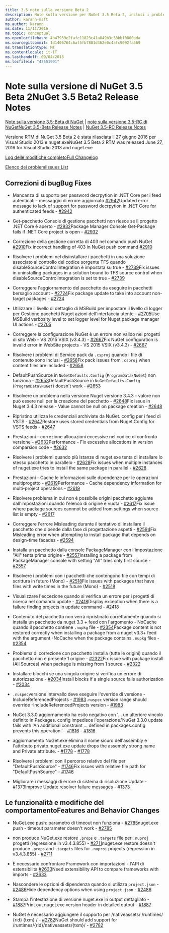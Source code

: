 ```yaml
---
title: 3.5 note sulla versione Beta 2
description: Note sulla versione per NuGet 3.5 Beta 2, inclusi i problemi noti, correzioni di bug, funzionalità aggiunte e dcr.
author: karann-msft
ms.author: karann
ms.date: 11/11/2016
ms.topic: conceptual
ms.openlocfilehash: 4b47939e2fafc11823c41a849b3c58bbf0800ada
ms.sourcegitcommit: 1d1406764c6af5fb7801d462e0c4afc9092fa569
ms.translationtype: MT
ms.contentlocale: it-IT
ms.lasthandoff: 09/04/2018
ms.locfileid: "43551991"
---
```

# <a name="nuget-35-beta2-release-notes"></a><span data-ttu-id="66bf9-103">Note sulla versione di NuGet 3.5 Beta 2</span><span class="sxs-lookup"><span data-stu-id="66bf9-103">NuGet 3.5 Beta2 Release Notes</span></span>

<span data-ttu-id="66bf9-104">[Note sulla versione 3.5-Beta di NuGet](../release-notes/nuget-3.5-Beta.md) | [note sulla versione 3.5-RC di NuGet](../release-notes/nuget-3.5-RC.md)</span><span class="sxs-lookup"><span data-stu-id="66bf9-104">[NuGet 3.5-Beta Release Notes](../release-notes/nuget-3.5-Beta.md) | [NuGet 3.5-RC Release Notes](../release-notes/nuget-3.5-RC.md)</span></span>

<span data-ttu-id="66bf9-105">Versione RTM di NuGet 3.5 Beta 2 è stata rilasciata il 27 giugno 2016 per Visual Studio 2013 e nuget.exe</span><span class="sxs-lookup"><span data-stu-id="66bf9-105">NuGet 3.5 Beta 2 RTM was released June 27, 2016 for Visual Studio 2013 and nuget.exe</span></span>

[<span data-ttu-id="66bf9-106">Log delle modifiche completo</span><span class="sxs-lookup"><span data-stu-id="66bf9-106">Full Changelog</span></span>](https://github.com/NuGet/NuGet.Client/compare/release-3.5.0-beta...release-3.5.0-beta2)

[<span data-ttu-id="66bf9-107">Elenco dei problemi</span><span class="sxs-lookup"><span data-stu-id="66bf9-107">Issues List</span></span>](https://github.com/Nuget/Home/issues?q=is%3Aissue+milestone%3A%223.5+Beta2%22+is%3Aclosed)

## <a name="bug-fixes"></a><span data-ttu-id="66bf9-108">Correzioni di bug</span><span class="sxs-lookup"><span data-stu-id="66bf9-108">Bug Fixes</span></span>

* <span data-ttu-id="66bf9-109">Mancanza di supporto per password decrpytion in .NET Core per i feed autenticati - messaggio di errore aggiornato [#2942](https://github.com/NuGet/Home/issues/2942)</span><span class="sxs-lookup"><span data-stu-id="66bf9-109">Updated error message to lack of support for password decrpytion in .NET Core for authenticated feeds  - [#2942](https://github.com/NuGet/Home/issues/2942)</span></span>

* <span data-ttu-id="66bf9-110">Get-pacchetto Console di gestione pacchetti non riesce se il progetto .NET Core è aperto - [#2932](https://github.com/NuGet/Home/issues/2932)</span><span class="sxs-lookup"><span data-stu-id="66bf9-110">Package Manager Console Get-Package fails if .NET Core project is open - [#2932](https://github.com/NuGet/Home/issues/2932)</span></span>

* <span data-ttu-id="66bf9-111">Correzione della gestione corretta di 403 nel comando push NuGet [#2910](https://github.com/NuGet/Home/issues/2910)</span><span class="sxs-lookup"><span data-stu-id="66bf9-111">Fix incorrect handling of 403 in NuGet push command [#2910](https://github.com/NuGet/Home/issues/2910)</span></span>

* <span data-ttu-id="66bf9-112">Risolvere i problemi nel disinstallare i pacchetti in una soluzione associato al controllo del codice sorgente TFS quando disableSourceControlIntegration è impostata su true - [#2739](https://github.com/NuGet/Home/issues/2739)</span><span class="sxs-lookup"><span data-stu-id="66bf9-112">Fix issues in uninstalling packages in a solution bound to TFS source control when disableSourceControlIntegration is set to true - [#2739](https://github.com/NuGet/Home/issues/2739)</span></span>

* <span data-ttu-id="66bf9-113">Correggere l'aggiornamento del pacchetto da eseguire in pacchetti bersaglio account - [#2724](https://github.com/NuGet/Home/issues/2724)</span><span class="sxs-lookup"><span data-stu-id="66bf9-113">Fix package update to take into account non-target packages - [#2724](https://github.com/NuGet/Home/issues/2724)</span></span>

* <span data-ttu-id="66bf9-114">Utilizzare il livello di dettaglio di MSBuild per impostare il livello di logger per Gestione pacchetti Nuget azioni dell'interfaccia utente - [#2705](https://github.com/NuGet/Home/issues/2705)</span><span class="sxs-lookup"><span data-stu-id="66bf9-114">Use MSBuild verbosity level to set logger level for Nuget package manager UI actions - [#2705](https://github.com/NuGet/Home/issues/2705)</span></span>

* <span data-ttu-id="66bf9-115">Correggere la configurazione NuGet è un errore non valido nei progetti di sito Web - VS 2015 VSIX (v3.4.3) - [#2667](https://github.com/NuGet/Home/issues/2667)</span><span class="sxs-lookup"><span data-stu-id="66bf9-115">Fix NuGet configuration is invalid error in WebSite projects - VS 2015 VSIX (v3.4.3) - [#2667](https://github.com/NuGet/Home/issues/2667)</span></span>

* <span data-ttu-id="66bf9-116">Risolvere i problemi di Service pack da `.csproj` quando i file di contenuto sono inclusi - [#2658](https://github.com/NuGet/Home/issues/2658)</span><span class="sxs-lookup"><span data-stu-id="66bf9-116">Fix pack issues from `.csproj` when content files are included - [#2658](https://github.com/NuGet/Home/issues/2658)</span></span>

* <span data-ttu-id="66bf9-117">DefaultPushSource in `NuGetDefaults.Config` (`ProgramData\NuGet`) non funziona - [#2653](https://github.com/NuGet/Home/issues/2653)</span><span class="sxs-lookup"><span data-stu-id="66bf9-117">DefaultPushSource in `NuGetDefaults.Config` (`ProgramData\NuGet`) doesn't work - [#2653](https://github.com/NuGet/Home/issues/2653)</span></span>

* <span data-ttu-id="66bf9-118">Risolvere un problema nella versione Nuget versione 3.4.3 - valore non può essere null per la creazione del pacchetto - [#2648](https://github.com/NuGet/Home/issues/2648)</span><span class="sxs-lookup"><span data-stu-id="66bf9-118">Fix issue in Nuget 3.4.3 release - Value cannot be null on package creation - [#2648](https://github.com/NuGet/Home/issues/2648)</span></span>

* <span data-ttu-id="66bf9-119">Ripristino utilizza le credenziali archiviate da NuGet. config per i feed di VSTS - [#2647](https://github.com/NuGet/Home/issues/2647)</span><span class="sxs-lookup"><span data-stu-id="66bf9-119">Restore uses stored credentials from Nuget.Config for VSTS feeds - [#2647](https://github.com/NuGet/Home/issues/2647)</span></span>

* <span data-ttu-id="66bf9-120">Prestazioni - correzione allocazioni eccessive nel codice di confronto versione - [#2632](https://github.com/NuGet/Home/issues/2632)</span><span class="sxs-lookup"><span data-stu-id="66bf9-120">Performance - Fix excessive allocations in version comparsion code - [#2632](https://github.com/NuGet/Home/issues/2632)</span></span>

* <span data-ttu-id="66bf9-121">Risolvere i problemi quando più istanze di nuget.exe tenta di installare lo stesso pacchetto in parallelo - [#2628](https://github.com/NuGet/Home/issues/2628)</span><span class="sxs-lookup"><span data-stu-id="66bf9-121">Fix issues when multiple instances of nuget.exe tries to install the same package in parallel - [#2628](https://github.com/NuGet/Home/issues/2628)</span></span>

* <span data-ttu-id="66bf9-122">Prestazioni - Cache le informazioni sulle dipendenze per le operazioni multiprogetto - [#2619](https://github.com/NuGet/Home/issues/2619)</span><span class="sxs-lookup"><span data-stu-id="66bf9-122">Performance - Cache dependency information for multi-project operations - [#2619](https://github.com/NuGet/Home/issues/2619)</span></span>

* <span data-ttu-id="66bf9-123">Risolvere problema in cui non è possibile origini pacchetto aggiunte dall'impostazioni quando l'elenco di origine è vuota - [#2617](https://github.com/NuGet/Home/issues/2617)</span><span class="sxs-lookup"><span data-stu-id="66bf9-123">Fix issue where package sources cannnot be added from settings when source list is empty - [#2617](https://github.com/NuGet/Home/issues/2617)</span></span>

* <span data-ttu-id="66bf9-124">Correggere l'errore Misleading durante il tentativo di installare il pacchetto che dipende dalla fase di progettazione aspetti - [#2594](https://github.com/NuGet/Home/issues/2594)</span><span class="sxs-lookup"><span data-stu-id="66bf9-124">Fix Misleading error when attempting to install package that depends on design-time facades - [#2594](https://github.com/NuGet/Home/issues/2594)</span></span>

* <span data-ttu-id="66bf9-125">Installa un pacchetto dalla console PackageManager con l'impostazione "All" tenta prima origine - [#2557](https://github.com/NuGet/Home/issues/2557)</span><span class="sxs-lookup"><span data-stu-id="66bf9-125">Installing a package from PackageManager console with setting "All" tries only first source - [#2557](https://github.com/NuGet/Home/issues/2557)</span></span>

* <span data-ttu-id="66bf9-126">Risolvere i problemi con i pacchetti che contengono file con tempi di scrittura in futuro (Mono) - [#2518](https://github.com/NuGet/Home/issues/2518)</span><span class="sxs-lookup"><span data-stu-id="66bf9-126">Fix issues with packages that have files with write times in the future (Mono) - [#2518](https://github.com/NuGet/Home/issues/2518)</span></span>

* <span data-ttu-id="66bf9-127">Visualizzare l'eccezione quando si verifica un errore per i progetti di ricerca nel comando update - [#2418](https://github.com/NuGet/Home/issues/2418)</span><span class="sxs-lookup"><span data-stu-id="66bf9-127">Display exception when there is a failure finding projects in update command - [#2418](https://github.com/NuGet/Home/issues/2418)</span></span>

* <span data-ttu-id="66bf9-128">Contenuto del pacchetto non verrà ripristinato correttamente quando si installa un pacchetto da nuget 3.3 + feed con l'argomento - NoCache quando il pacchetto contiene `.nupkg` file - [#2354](https://github.com/NuGet/Home/issues/2354)</span><span class="sxs-lookup"><span data-stu-id="66bf9-128">Package content is not restored correctly when installing a package from a nuget v3.3+ feed with the argument -NoCache when the package contains `.nupkg` files - [#2354](https://github.com/NuGet/Home/issues/2354)</span></span>

* <span data-ttu-id="66bf9-129">Problema di correzione con pacchetto installa (tutte le origini) quando il pacchetto non è presente 1 origine - [#2322](https://github.com/NuGet/Home/issues/2322)</span><span class="sxs-lookup"><span data-stu-id="66bf9-129">Fix issue with package install (All Sources) when package is missing from 1 source - [#2322](https://github.com/NuGet/Home/issues/2322)</span></span>

* <span data-ttu-id="66bf9-130">Installare blocchi se una singola origine si verifica un errore di autorizzazione - [#2034](https://github.com/NuGet/Home/issues/2034)</span><span class="sxs-lookup"><span data-stu-id="66bf9-130">Install blocks if a single source fails authorization - [#2034](https://github.com/NuGet/Home/issues/2034)</span></span>

* <span data-ttu-id="66bf9-131">`.nuspec`versione intervallo deve eseguire l'override di versione - IncludeReferencedProjects - [#1983](https://github.com/NuGet/Home/issues/1983)</span><span class="sxs-lookup"><span data-stu-id="66bf9-131">`.nuspec` version range should override -IncludeReferencedProjects version - [#1983](https://github.com/NuGet/Home/issues/1983)</span></span>

* <span data-ttu-id="66bf9-132">NuGet 3.3.0 aggiornamento ha esito negativo con '... un ulteriore vincolo definito in Packages. config impedisce l'operazione.'</span><span class="sxs-lookup"><span data-stu-id="66bf9-132">NuGet 3.3.0 update fails with 'An additional constraint ... defined in packages.config prevents this operation.'</span></span><span data-ttu-id="66bf9-133"> - [#1816](https://github.com/NuGet/Home/issues/1816)</span><span class="sxs-lookup"><span data-stu-id="66bf9-133"> - [#1816](https://github.com/NuGet/Home/issues/1816)</span></span>

* <span data-ttu-id="66bf9-134">aggiornamento NuGet.exe elimina il nome sicuro dell'assembly e l'attributo privato.</span><span class="sxs-lookup"><span data-stu-id="66bf9-134">nuget.exe update drops the assembly strong name and Private attribute.</span></span><span data-ttu-id="66bf9-135"> - [#1778](https://github.com/NuGet/Home/issues/1778)</span><span class="sxs-lookup"><span data-stu-id="66bf9-135"> - [#1778](https://github.com/NuGet/Home/issues/1778)</span></span>

* <span data-ttu-id="66bf9-136">Risolvere i problemi con il percorso relativo del file per "DefaultPushSource" - [#1746](https://github.com/NuGet/Home/issues/1746)</span><span class="sxs-lookup"><span data-stu-id="66bf9-136">Fix issues with relative file path for "DefaultPushSource" - [#1746](https://github.com/NuGet/Home/issues/1746)</span></span>

* <span data-ttu-id="66bf9-137">Migliorare i messaggi di errore di sistema di risoluzione Update - [#1373](https://github.com/NuGet/Home/issues/1373)</span><span class="sxs-lookup"><span data-stu-id="66bf9-137">Improve Update resolver failure messages - [#1373](https://github.com/NuGet/Home/issues/1373)</span></span>

## <a name="features-and-behavior-changes"></a><span data-ttu-id="66bf9-138">Le funzionalità e modifiche del comportamento</span><span class="sxs-lookup"><span data-stu-id="66bf9-138">Features and Behavior Changes</span></span>

* <span data-ttu-id="66bf9-139">NuGet.exe push: parametro di timeout non funziona - [#2785](https://github.com/NuGet/Home/issues/2785)</span><span class="sxs-lookup"><span data-stu-id="66bf9-139">nuget.exe push - timeout parameter doesn't work  - [#2785](https://github.com/NuGet/Home/issues/2785)</span></span>

* <span data-ttu-id="66bf9-140">non produce NuGet.exe restore `.props` e `.targets` file per `.nuproj` progetti (regressione in v3.4.3.855) - [#2711](https://github.com/NuGet/Home/issues/2711)</span><span class="sxs-lookup"><span data-stu-id="66bf9-140">nuget.exe restore doesn't produce `.props` and `.targets` files for `.nuproj` projects (regression in v3.4.3.855) - [#2711](https://github.com/NuGet/Home/issues/2711)</span></span>

* <span data-ttu-id="66bf9-141">È necessario confrontare Framework con importazioni - l'API di estensibilità [#2633](https://github.com/NuGet/Home/issues/2633)</span><span class="sxs-lookup"><span data-stu-id="66bf9-141">Need extensibility API to compare frameworks with imports - [#2633](https://github.com/NuGet/Home/issues/2633)</span></span>

* <span data-ttu-id="66bf9-142">Nascondere le opzioni di dipendenza quando si utilizza `project.json`  -  [#2486](https://github.com/NuGet/Home/issues/2486)</span><span class="sxs-lookup"><span data-stu-id="66bf9-142">Hide dependency options when using `project.json` - [#2486](https://github.com/NuGet/Home/issues/2486)</span></span>

* <span data-ttu-id="66bf9-143">Stampa l'intestazione di versione nuget.exe in output dettagliato - [#1887](https://github.com/NuGet/Home/issues/1887)</span><span class="sxs-lookup"><span data-stu-id="66bf9-143">Print out nuget.exe version header in detailed output - [#1887](https://github.com/NuGet/Home/issues/1887)</span></span>

* <span data-ttu-id="66bf9-144">NuGet è necessario aggiungere il supporto per /nativeassets/ /runtimes/ {rid} {txm} / - [#2782](https://github.com/NuGet/Home/issues/2782)</span><span class="sxs-lookup"><span data-stu-id="66bf9-144">NuGet should add support for /runtimes/{rid}/nativeassets/{txm}/ - [#2782](https://github.com/NuGet/Home/issues/2782)</span></span>